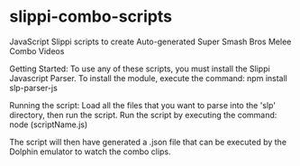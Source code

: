 # slippi-combo-scripts
JavaScript Slippi scripts to create Auto-generated Super Smash Bros Melee Combo Videos

Getting Started:
To use any of these scripts, you must install the Slippi Javascript Parser. 
To install the module, execute the command:
    npm install slp-parser-js

Running the script:
Load all the files that you want to parse into the 'slp' directory, then run the script. 
Run the script by executing the command:
    node (scriptName.js)

The script will then have generated a .json file that can be executed by the Dolphin emulator to watch the combo clips.